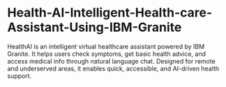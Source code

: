 # Health-AI-Intelligent-Health-care-Assistant-Using-IBM-Granite
HealthAI is an intelligent virtual healthcare assistant powered by IBM Granite. It helps users check symptoms, get basic health advice, and access medical info through natural language chat. Designed for remote and underserved areas, it enables quick, accessible, and AI-driven health support.
